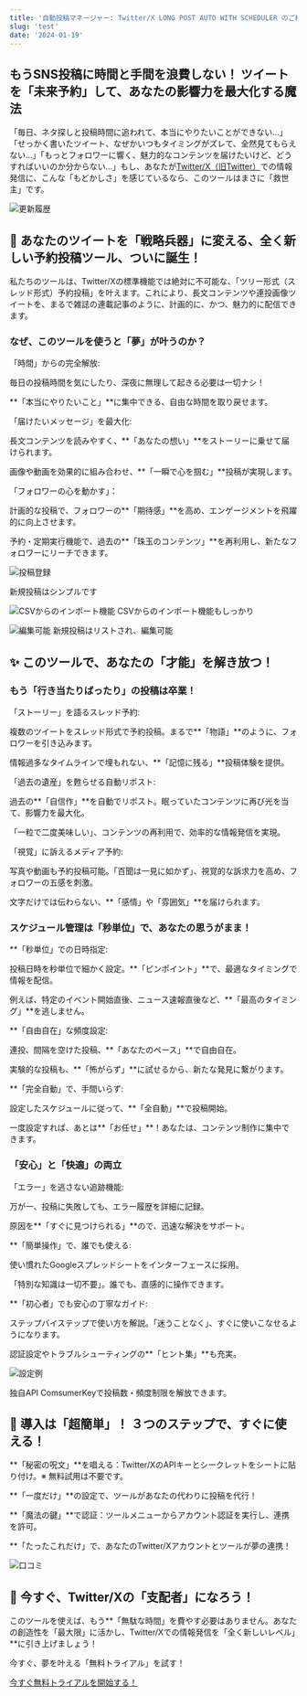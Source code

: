 ```yaml
---
title: '自動投稿マネージャー: Twitter/X LONG POST AUTO WITH SCHEDULER のご紹介'
slug: 'test'
date: '2024-01-19'
---
```

## もうSNS投稿に時間と手間を浪費しない！ ツイートを「未来予約」して、あなたの影響力を最大化する魔法

「毎日、ネタ探しと投稿時間に追われて、本当にやりたいことができない…」「せっかく書いたツイート、なぜかいつもタイミングがズレて、全然見てもらえない…」「もっとフォロワーに響く、魅力的なコンテンツを届けたいけど、どうすればいいのか分からない…」もし、あなたが[Twitter/X（旧Twitter）](https://xauto.howlrs.net/)での情報発信に、こんな「もどかしさ」を感じているなら、このツールはまさに「救世主」です。

![更新履歴](https://assets.st-note.com/img/1736916373-xXcqbnQmIC6KR13ZVs4ArYv2.png)

## 🚀 あなたのツイートを「戦略兵器」に変える、全く新しい予約投稿ツール、ついに誕生！

私たちのツールは、Twitter/Xの標準機能では絶対に不可能な、「ツリー形式（スレッド形式）予約投稿」を叶えます。これにより、長文コンテンツや連投画像ツイートを、まるで雑誌の連載記事のように、計画的に、かつ、魅力的に配信できます。

### なぜ、このツールを使うと「夢」が叶うのか？

「時間」からの完全解放:

毎日の投稿時間を気にしたり、深夜に無理して起きる必要は一切ナシ！

**「本当にやりたいこと」**に集中できる、自由な時間を取り戻せます。

「届けたいメッセージ」を最大化:

長文コンテンツを読みやすく、**「あなたの想い」**をストーリーに乗せて届けられます。

画像や動画を効果的に組み合わせ、**「一瞬で心を掴む」**投稿が実現します。

「フォロワーの心を動かす」：

計画的な投稿で、フォロワーの**「期待感」**を高め、エンゲージメントを飛躍的に向上させます。

予約・定期実行機能で、過去の**「珠玉のコンテンツ」**を再利用し、新たなフォロワーにリーチできます。

![投稿登録](https://assets.st-note.com/img/1736916426-niTa081BvZsRIgKjFbdQMcLx.png)

新規投稿はシンプルです

![CSVからのインポート機能](https://assets.st-note.com/img/1736916448-X28cOznKJEYWBovPb9f5uFpm.png)
CSVからのインポート機能もしっかり

![編集可能](https://assets.st-note.com/img/1736916507-foxNZiS0OL2cDGV9ramw4bX6.png)
新規投稿はリストされ、編集可能

## ✨ このツールで、あなたの「才能」を解き放つ！

### もう「行き当たりばったり」の投稿は卒業！

「ストーリー」を語るスレッド予約:

複数のツイートをスレッド形式で予約投稿。まるで**「物語」**のように、フォロワーを引き込みます。

情報過多なタイムラインで埋もれない、**「記憶に残る」**投稿体験を提供。

「過去の遺産」を甦らせる自動リポスト:

過去の**「自信作」**を自動でリポスト。眠っていたコンテンツに再び光を当て、影響力を最大化。

「一粒で二度美味しい」、コンテンツの再利用で、効率的な情報発信を実現。

「視覚」に訴えるメディア予約:

写真や動画も予約投稿可能。「百聞は一見に如かず」、視覚的な訴求力を高め、フォロワーの五感を刺激。

文字だけでは伝わらない、**「感情」や「雰囲気」**を届けられます。

### スケジュール管理は「秒単位」で、あなたの思うがまま！

**「秒単位」での日時指定:

投稿日時を秒単位で細かく設定。**「ピンポイント」**で、最適なタイミングで情報を配信。

例えば、特定のイベント開始直後、ニュース速報直後など、**「最高のタイミング」**を逃しません。

**「自由自在」な頻度設定:

連投、間隔を空けた投稿、**「あなたのペース」**で自由自在。

実験的な投稿も、**「怖がらず」**に試せるから、新たな発見に繋がります。

**「完全自動」で、手間いらず:

設定したスケジュールに従って、**「全自動」**で投稿開始。

一度設定すれば、あとは**「お任せ」**！あなたは、コンテンツ制作に集中できます。

### 「安心」と「快適」の両立

「エラー」を逃さない追跡機能:

万が一、投稿に失敗しても、エラー履歴を詳細に記録。

原因を**「すぐに見つけられる」**ので、迅速な解決をサポート。

**「簡単操作」で、誰でも使える:

使い慣れたGoogleスプレッドシートをインターフェースに採用。

「特別な知識は一切不要」。誰でも、直感的に操作できます。

**「初心者」でも安心の丁寧なガイド:

ステップバイステップで使い方を解説。「迷うことなく」、すぐに使いこなせるようになります。

認証設定やトラブルシューティングの**「ヒント集」**も充実。

![設定例](https://assets.st-note.com/img/1736916566-7V9WXOvEL5doIRw3PxyBigep.png)

独自API ComsumerKeyで投稿数・頻度制限を解放できます。

## 🚀 導入は「超簡単」！ ３つのステップで、すぐに使える！

**「秘密の呪文」**を唱える：Twitter/XのAPIキーとシークレットをシートに貼り付け。※ 無料試用は不要です。

**「一度だけ」**の設定で、ツールがあなたの代わりに投稿を代行！

**「魔法の鍵」**で認証：ツールメニューからアカウント認証を実行し、連携を許可。

**「たったこれだけ」で、あなたのTwitter/Xアカウントとツールが夢の連携！

![口コミ](https://assets.st-note.com/img/1736916628-W5SQML2VUfxFyRhKZI3bO9du.png)

## 🎁 今すぐ、Twitter/Xの「支配者」になろう！

このツールを使えば、もう**「無駄な時間」を費やす必要はありません。あなたの創造性を「最大限」に活かし、Twitter/Xでの情報発信を「全く新しいレベル」**に引き上げましょう！

今すぐ、夢を叶える「無料トライアル」を試す！

[今すぐ無料トライアルを開始する！](https://xauto.howlrs.net/)